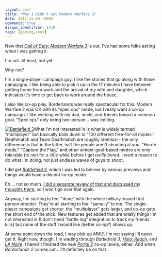 ```yaml
---
layout: post
title: "Why I Didn't Get Modern Warfare 3"
date: 2011-11-09 -0800
comments: true
disqus_identifier: 1750
tags: [gaming,xbox]
---
```

Now that [*Call of Duty: Modern Warfare
3*](http://www.amazon.com/dp/B00503E8S2?tag=mhsvortex) is out, I've had
some folks asking when I was getting it.

I'm not. At least, not yet.

Why not?

I'm a single-player campaign guy. I like the stories that go along with
those campaigns. I like being able to pick it up in the 17 minutes I
have between getting home from work and the arrival of my wife and
daughter, which indicates it's time to get back to work around the
house.

I also like co-op play. Borderlands was really spectacular for this.
Modern Warfare 2 was OK with its "spec ops" mode, but I really want a
co-op campaign. I like working with my dad, uncle, and friends toward a
common goal. "Spec ops" only being two-person... was limiting.

[![Battlefield
3](http://ecx.images-amazon.com/images/I/51oGrxXWEuL._AA300_.jpg)](http://www.amazon.com/dp/B003O6G5TW?tag=mhsvortex)What
I'm not interested in is what is widely termed "multiplayer" but
basically boils down to "100 different free-for-all modes." Deathmatch
and Team Deathmatch are roughly identical - the only difference is that
in the latter, half the people aren't shooting at you. "Horde mode,"
"Capture the Flag," and other almost-goal-based modes are only tolerable
(to me) for a little while before I get *really bored*. I want a reason
to do what I'm doing, not just endless waves of guys to shoot.

I did get [*Battlefield
3*](http://www.amazon.com/dp/B003O6G5TW?tag=mhsvortex), which I was led
to believe by various previews and things would have a decent co-op
mode.

Eh.... not so much. [I did a separate review of that and discussed my
thoughts there](/archive/2011/10/31/battlefield-3.aspx), so I won't go
over that again.

Anyway, I'm starting to feel "done" with the whole military-based
first-person-shooter. They're all starting to feel "same-y" to me. The
single-player campaigns get shorter, the "multiplayer" gets larger, and
co-op gets the short end of the stick. New features get added that are
totally things I'm not interested in (I don't need "battle log"
integration to track my friends' kills) but none of the stuff I would
like (better co-op?) shows up.

At some point down the road, I may pick up *MW3*. I'm not saying I'll
never get it. Right now, though, I'm wading through *Battlefield 3*,
*[Halo: Reach](http://www.amazon.com/dp/B002BSA20M?tag=mhsvortex)*, and
*[LA Noire](http://www.amazon.com/dp/B002I0HBZW?tag=mhsvortex)*. I
haven't finished the new [*Portal
2*](http://www.amazon.com/dp/B002I0J9M0?tag=mhsvortex) co-op levels,
either. And when *Borderlands 2* comes out... I'll definitely be on
that.

